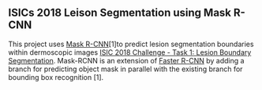 ## ISICs 2018 Leison Segmentation using Mask R-CNN

This project uses [Mask R-CNN](https://arxiv.org/abs/1703.06870)[1]to predict lesion segmentation boundaries within dermoscopic images [ISIC 2018 Challenge - Task 1: Lesion Boundary Segmentation](https://challenge.isic-archive.com/landing/2018/45/). Mask-RCNN is an extension of [Faster R-CNN](https://proceedings.neurips.cc/paper/2015/file/14bfa6bb14875e45bba028a21ed38046-Paper.pdf) by adding a branch for predicting object mask in parallel with the existing branch for bounding box recognition [1]. 
